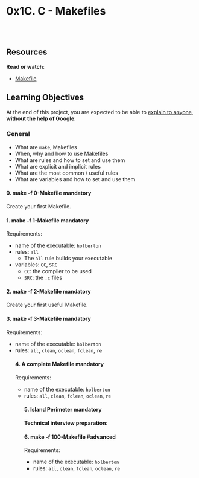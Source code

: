 <h1 class="gap">0x1C. C - Makefiles</h1>
    <p><img src="https://s3.amazonaws.com/intranet-projects-files/holbertonschool-low_level_programming/273/giphy-2.gif" alt="" style="" /></p>

<p><br /></p>

<h2>Resources</h2>

<p><strong>Read or watch</strong>:</p>

<ul>
<li><a href="/rltoken/E3lCL-6xT3Qt_K38Tk4s_g" title="Makefile" target="_blank">Makefile</a> </li>
</ul>

<h2>Learning Objectives</h2>

<p>At the end of this project, you are expected to be able to <a href="/rltoken/Kk_tqvblBiaRDCcgnd7eQg" title="explain to anyone" target="_blank">explain to anyone</a>, <strong>without the help of Google</strong>:</p>

<h3>General</h3>

<ul>
<li>What are <code>make</code>, Makefiles</li>
<li>When, why and how to use Makefiles</li>
<li>What are rules and how to set and use them</li>
<li>What are explicit and implicit rules</li>
<li>What are the most common / useful rules</li>
<li>What are variables and how to set and use them</li>
</ul>

 <h4 class="task">
    0. make -f 0-Makefile
      <span class="alert alert-warning mandatory-optional">
        mandatory
      </span>
  </h4>

  <p>Create your first Makefile.</p>

  <h4 class="task">
    1. make -f 1-Makefile
      <span class="alert alert-warning mandatory-optional">
        mandatory
      </span>
  </h4>

  <p>Requirements:</p>

<ul>
<li>name of the executable: <code>holberton</code></li>
<li>rules: <code>all</code>

<ul>
<li>The <code>all</code> rule builds your executable</li>
</ul></li>
<li>variables: <code>CC</code>, <code>SRC</code>

<ul>
<li><code>CC</code>: the compiler to be used</li>
<li><code>SRC</code>: the <code>.c</code> files</li>
</ul></li>
</ul>

 <h4 class="task">
    2. make -f 2-Makefile
      <span class="alert alert-warning mandatory-optional">
        mandatory
      </span>
  </h4>

  <p>Create your first useful Makefile.</p>

 <h4 class="task">
    3. make -f 3-Makefile
      <span class="alert alert-warning mandatory-optional">
        mandatory
      </span>
  </h4>

  <p>Requirements:</p>

<ul>
<li>name of the executable: <code>holberton</code></li>
<li>rules: <code>all</code>, <code>clean</code>, <code>oclean</code>, <code>fclean</code>, <code>re</code>

<h4 class="task">
    4. A complete Makefile
      <span class="alert alert-warning mandatory-optional">
        mandatory
      </span>
  </h4>

  <p>Requirements:</p>

<ul>
<li>name of the executable: <code>holberton</code></li>
<li>rules: <code>all</code>, <code>clean</code>, <code>fclean</code>, <code>oclean</code>, <code>re</code>

 <h4 class="task">
    5. Island Perimeter
      <span class="alert alert-warning mandatory-optional">
        mandatory
      </span>
  </h4>

  <p><strong>Technical interview preparation</strong>: </p>

<h4 class="task">
    6. make -f 100-Makefile
      <span class="alert alert-info mandatory-optional">
        #advanced
      </span>
  </h4>

  <p>Requirements:</p>

<ul>
<li>name of the executable: <code>holberton</code></li>
<li>rules: <code>all</code>, <code>clean</code>, <code>fclean</code>, <code>oclean</code>, <code>re</code>